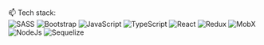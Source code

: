   📫 Tech stack:
  <br>
![SASS](https://img.shields.io/badge/SASS-%23ED8B00.svg?style=for-the-badge&logo=SASS&logoColor=white)
![Bootstrap](https://img.shields.io/badge/Bootstrap-%23ED8B00.svg?style=for-the-badge&logo=Bootstrap&logoColor=white)
![JavaScript](https://img.shields.io/badge/JavaScript-%236DB33F.svg?style=for-the-badge&logo=JavaScript&logoColor=white)
![TypeScript](https://img.shields.io/badge/TypeScript-%236DB33F.svg?style=for-the-badge&logo=TypeScript&logoColor=white)
![React](https://img.shields.io/badge/react-%23ED8B00.svg?style=for-the-badge&logo=react&logoColor=white)
![Redux](https://img.shields.io/badge/Redux-%23ED8B00.svg?style=for-the-badge&logo=Redux&logoColor=white)
![MobX](https://img.shields.io/badge/MobX-%23ED8B00.svg?style=for-the-badge&logo=MobX&logoColor=white)
![NodeJs](https://img.shields.io/badge/NodeJs-%6DB33F.svg?style=for-the-badge&logo=NodeJs&logoColor=white)
![Sequelize](https://img.shields.io/badge/Sequelize-%6DB33F.svg?style=for-the-badge&logo=Sequelize&logoColor=white)


